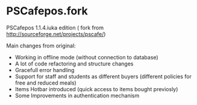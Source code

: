 PSCafepos.fork
==============

PSCafepos 1.1.4.iuka edition ( fork from http://sourceforge.net/projects/pscafe/)

Main changes from original:

* Working in offline mode (without connection to database)
* A lot of code refactoring and structure changes
* Gracefull error handling
* Support for staff and students as different buyers (different policies for free and reduced meals)
* Items Hotbar introduced (quick access to items bought previosly)
* Some Improvements in authentication mechanism
